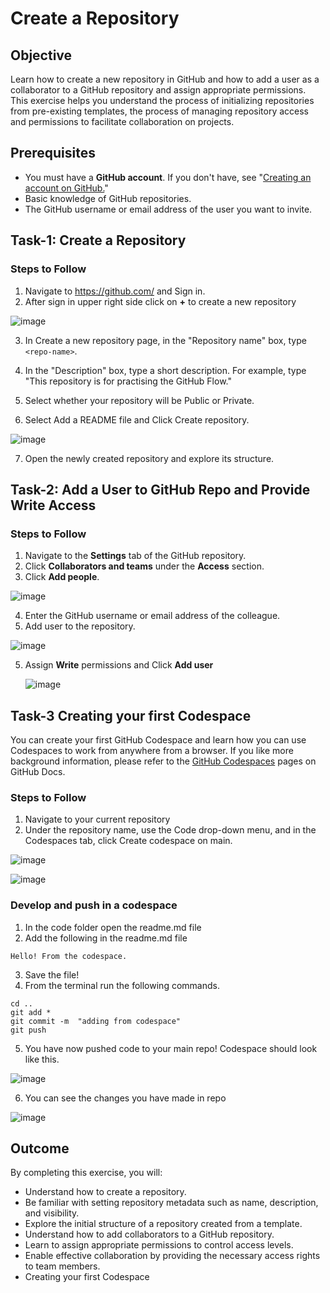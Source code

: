 # Create a Repository

## Objective
Learn how to create a new repository in GitHub and how to add a user as a collaborator to a GitHub repository and assign appropriate permissions. This exercise helps you understand the process of initializing repositories from pre-existing templates, the process of managing repository access and permissions to facilitate collaboration on projects.

## Prerequisites
- You must have a **GitHub account**. If you don't have, see "[Creating an account on GitHub.](https://docs.github.com/en/get-started/start-your-journey/creating-an-account-on-github)"
- Basic knowledge of GitHub repositories.
- The GitHub username or email address of the user you want to invite.

## Task-1: Create a Repository

### Steps to Follow
1. Navigate to https://github.com/ and Sign in.
2. After sign in upper right side click on **+** to create a new repository

![image](https://github.com/user-attachments/assets/76046ec6-9b22-45eb-a82d-94d958a854ce)

3. In Create a new repository page, in the "Repository name" box, type `<repo-name>`.

4. In the "Description" box, type a short description. For example, type "This repository is for practising the GitHub Flow."

5. Select whether your repository will be Public or Private.

6. Select Add a README file and Click Create repository.

![image](https://github.com/user-attachments/assets/b196bc88-8696-4cb5-8fcb-c00f6442dc6a)


7. Open the newly created repository and explore its structure. 


## Task-2: Add a User to GitHub Repo and Provide Write Access

### Steps to Follow
1. Navigate to the **Settings** tab of the GitHub repository.
2. Click **Collaborators and teams** under the **Access** section.
3. Click **Add people**.
   
  ![image](https://github.com/user-attachments/assets/28159c5a-a09e-41de-8e09-37b06ec4cb79)



4. Enter the GitHub username or email address of the colleague.
5. Add user to the repository.  

![image](https://github.com/user-attachments/assets/c1b28283-a11a-4fc6-ac5a-310d1ae625c9)


  
5. Assign **Write** permissions and Click **Add user**

   ![image](https://github.com/user-attachments/assets/8ad107b1-52ed-4ac5-8442-fefb024f9300)



## Task-3 Creating your first Codespace

You can create your first GitHub Codespace and learn how you can use Codespaces to work from anywhere from a browser. If you like more background information, please refer to the [GitHub Codespaces](https://docs.github.com/en/codespaces) pages on GitHub Docs.

### Steps to Follow
1. Navigate to your current repository
2. Under the repository name, use the  Code drop-down menu, and in the Codespaces tab, click Create codespace on main.

![image](https://github.com/user-attachments/assets/4f529c8b-e8bc-4162-aa53-2f50fe96dc46)


![image](https://github.com/user-attachments/assets/41535405-92ce-44a9-bfe7-10de42c81a8c)


### Develop and push in a codespace
1. In the code folder open the readme.md file
2. Add the following in the readme.md file
```
Hello! From the codespace.
```
3. Save the file!
4. From the terminal run the following commands.
```
cd ..
git add *
git commit -m  "adding from codespace"
git push
```
5. You have now pushed code to your main repo! Codespace should look like this.

![image](https://github.com/user-attachments/assets/80104fc1-9057-43e5-9aa1-891b0f046614)


6. You can see the changes you have made in repo

![image](https://github.com/user-attachments/assets/71796170-0df0-4e06-bc38-b820640792e9)


## Outcome

By completing this exercise, you will:
- Understand how to create a repository.
- Be familiar with setting repository metadata such as name, description, and visibility.
- Explore the initial structure of a repository created from a template.
- Understand how to add collaborators to a GitHub repository.
- Learn to assign appropriate permissions to control access levels.
- Enable effective collaboration by providing the necessary access rights to team members.
- Creating your first Codespace
